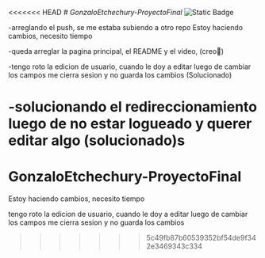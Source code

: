 <<<<<<< HEAD
<em># GonzaloEtchechury-ProyectoFinal</em>
![Static Badge](https://img.shields.io/badge/Build-En_progreso-red?style=flat&logo=Django)


-arreglando el push, se me estaba subiendo a otro repo
Estoy haciendo cambios, necesito tiempo

-queda arreglar la pagina principal, el README y el video,  (creo🤣)

-tengo roto la edicion de usuario, cuando le doy a editar luego de cambiar los campos me cierra sesion y no guarda los cambios (Solucionado)

-solucionando el redireccionamiento luego de no estar logueado y querer editar algo (solucionado)s
=======
# GonzaloEtchechury-ProyectoFinal


Estoy haciendo cambios, necesito tiempo

tengo roto la edicion de usuario, cuando le doy a editar luego de cambiar los campos me cierra sesion y no guarda los cambios
>>>>>>> 5c49fb87b60539352bf54de9f342e3469343c334
